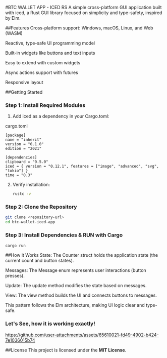 #BTC WALLET APP - ICED RS
A simple cross-platform GUI application built with iced, a Rust GUI library focused on simplicity and type-safety, inspired by Elm.

##Features
Cross-platform support: Windows, macOS, Linux, and Web (WASM)

Reactive, type-safe UI programming model

Built-in widgets like buttons and text inputs

Easy to extend with custom widgets

Async actions support with futures

Responsive layout

##Getting Started
### **Step 1: Install Required Modules**
1. Add iced as a dependency in your Cargo.toml:

cargo.toml
```
[package]
name = "inherit"
version = "0.1.0"
edition = "2021"

[dependencies]
clipboard = "0.5.0"
iced = { version = "0.12.1", features = ["image", "advanced", "svg", "tokio"] }
time = "0.3"

```
2. Verify installation:
   ```bash
   rustc -v
   ```

### **Step 2: Clone the Repository**

```bash
git clone <repository-url>
cd btc-wallet-iced-app
```

### **Step 3: Install Dependencies & RUN with Cargo**

```bash
cargo run
```


##How it Works
State: The Counter struct holds the application state (the current count and button states).

Messages: The Message enum represents user interactions (button presses).

Update: The update method modifies the state based on messages.

View: The view method builds the UI and connects buttons to messages.

This pattern follows the Elm architecture, making UI logic clear and type-safe.


### **Let's See, how it is working exactly!**
https://github.com/user-attachments/assets/65610021-fd49-4902-b424-7e1036015b74



##License
This project is licensed under the **MIT License**.
